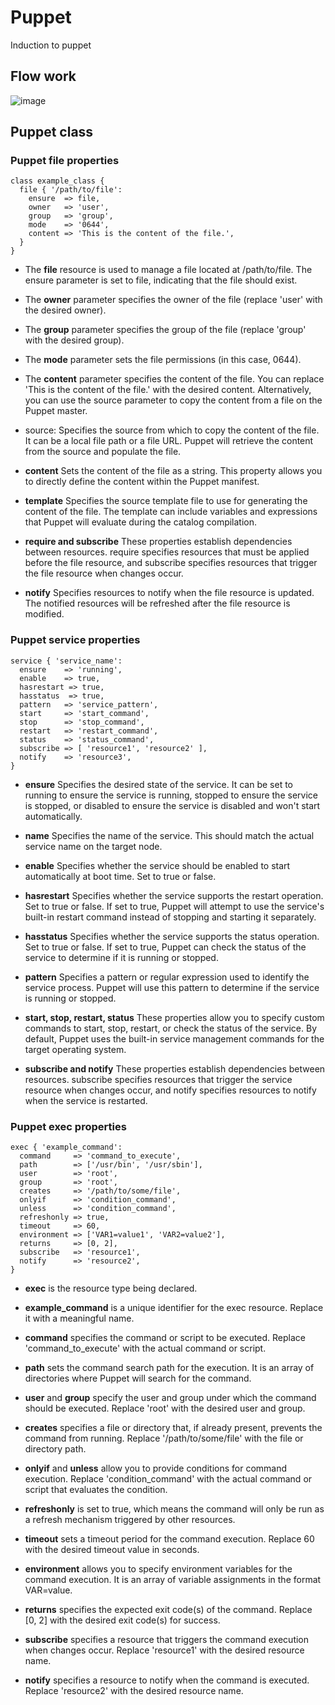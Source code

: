 # Puppet
Induction to puppet 
## Flow work

![image](https://github.com/angelicamacias/Puppet/assets/114703394/bc65138f-90b7-4c6b-aeef-6d4862a49190)


## Puppet class


### Puppet file properties
```
class example_class {
  file { '/path/to/file':
    ensure  => file,
    owner   => 'user',
    group   => 'group',
    mode    => '0644',
    content => 'This is the content of the file.',
  }
}
```

- The **file** resource is used to manage a file located at /path/to/file. The ensure parameter is set to file, indicating that the file should exist.

- The **owner** parameter specifies the owner of the file (replace 'user' with the desired owner).

- The **group** parameter specifies the group of the file (replace 'group' with the desired group).

- The **mode** parameter sets the file permissions (in this case, 0644).

- The **content** parameter specifies the content of the file. You can replace 'This is the content of the file.' with the desired content. Alternatively, you can use the source parameter to copy the content from a file on the Puppet master.
- source: Specifies the source from which to copy the content of the file. It can be a local file path or a file URL. Puppet will retrieve the content from the source and populate the file.

- **content** Sets the content of the file as a string. This property allows you to directly define the content within the Puppet manifest.

- **template** Specifies the source template file to use for generating the content of the file. The template can include variables and expressions that Puppet will evaluate during the catalog compilation.

- **require and subscribe** These properties establish dependencies between resources. require specifies resources that must be applied before the file resource, and subscribe specifies resources that trigger the file resource when changes occur.

- **notify** Specifies resources to notify when the file resource is updated. The notified resources will be refreshed after the file resource is modified.

### Puppet service properties
```
service { 'service_name':
  ensure    => 'running',
  enable    => true,
  hasrestart => true,
  hasstatus  => true,
  pattern   => 'service_pattern',
  start     => 'start_command',
  stop      => 'stop_command',
  restart   => 'restart_command',
  status    => 'status_command',
  subscribe => [ 'resource1', 'resource2' ],
  notify    => 'resource3',
}
```

- **ensure** Specifies the desired state of the service. It can be set to running to ensure the service is running, stopped to ensure the service is stopped, or disabled to ensure the service is disabled and won't start automatically.

- **name** Specifies the name of the service. This should match the actual service name on the target node.

- **enable** Specifies whether the service should be enabled to start automatically at boot time. Set to true or false.

- **hasrestart** Specifies whether the service supports the restart operation. Set to true or false. If set to true, Puppet will attempt to use the service's built-in restart command instead of stopping and starting it separately.

- **hasstatus** Specifies whether the service supports the status operation. Set to true or false. If set to true, Puppet can check the status of the service to determine if it is running or stopped.

- **pattern** Specifies a pattern or regular expression used to identify the service process. Puppet will use this pattern to determine if the service is running or stopped.

- **start, stop, restart, status** These properties allow you to specify custom commands to start, stop, restart, or check the status of the service. By default, Puppet uses the built-in service management commands for the target operating system.

- **subscribe and notify** These properties establish dependencies between resources. subscribe specifies resources that trigger the service resource when changes occur, and notify specifies resources to notify when the service is restarted.

### Puppet exec properties 
```
exec { 'example_command':
  command     => 'command_to_execute',
  path        => ['/usr/bin', '/usr/sbin'],
  user        => 'root',
  group       => 'root',
  creates     => '/path/to/some/file',
  onlyif      => 'condition_command',
  unless      => 'condition_command',
  refreshonly => true,
  timeout     => 60,
  environment => ['VAR1=value1', 'VAR2=value2'],
  returns     => [0, 2],
  subscribe   => 'resource1',
  notify      => 'resource2',
}
```


- **exec** is the resource type being declared.

- **example_command** is a unique identifier for the exec resource. Replace it with a meaningful name.

- **command** specifies the command or script to be executed. Replace 'command_to_execute' with the actual command or script.

- **path** sets the command search path for the execution. It is an array of directories where Puppet will search for the command.

- **user** and **group** specify the user and group under which the command should be executed. Replace 'root' with the desired user and group.

- **creates** specifies a file or directory that, if already present, prevents the command from running. Replace '/path/to/some/file' with the file or directory path.

- **onlyif** and **unless** allow you to provide conditions for command execution. Replace 'condition_command' with the actual command or script that evaluates the condition.

- **refreshonly** is set to true, which means the command will only be run as a refresh mechanism triggered by other resources.

- **timeout** sets a timeout period for the command execution. Replace 60 with the desired timeout value in seconds.

- **environment** allows you to specify environment variables for the command execution. It is an array of variable assignments in the format VAR=value.

- **returns** specifies the expected exit code(s) of the command. Replace [0, 2] with the desired exit code(s) for success.

- **subscribe** specifies a resource that triggers the command execution when changes occur. Replace 'resource1' with the desired resource name.

- **notify** specifies a resource to notify when the command is executed. Replace 'resource2' with the desired resource name.
